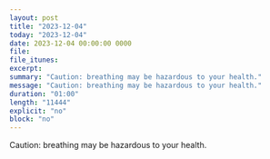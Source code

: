 ```yaml
---
layout: post
title: "2023-12-04"
today: "2023-12-04"
date: 2023-12-04 00:00:00 0000
file:
file_itunes:
excerpt:
summary: "Caution: breathing may be hazardous to your health."
message: "Caution: breathing may be hazardous to your health."
duration: "01:00"
length: "11444"
explicit: "no"
block: "no"
---
```

Caution: breathing may be hazardous to your health.

